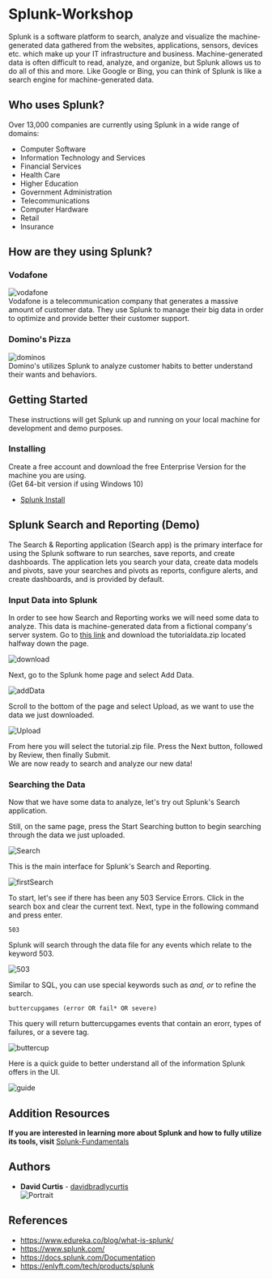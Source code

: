# Splunk-Workshop
Splunk is a software platform to search, analyze and visualize the machine-generated data gathered from the websites, applications, sensors, devices etc. which make up your IT infrastructure and business. Machine-generated data is often difficult to read, analyze, and organize, but Splunk allows us to do all of this and more. Like Google or Bing, you can think of Splunk is like a search engine for machine-generated data.

## Who uses Splunk?
Over 13,000 companies are currently using Splunk in a wide range of domains:
* Computer Software
* Information Technology and Services
* Financial Services
* Health Care
* Higher Education
* Government Administration
* Telecommunications
* Computer Hardware
* Retail
* Insurance

## How are they using Splunk?

### Vodafone  
![vodafone](images/vodafone.png)  
Vodafone is a telecommunication company that generates a massive amount of customer data. They use Splunk to manage their big data in order to optimize and provide better their customer support.

### Domino's Pizza
![dominos](images/dominos.png)  
Domino's utilizes Splunk to analyze customer habits to better understand their wants and behaviors.

## Getting Started

These instructions will get Splunk up and running on your local machine for development and demo purposes. 

### Installing

Create a free account and download the free Enterprise Version for the machine you are using.  
(Get 64-bit version if using Windows 10)
* [Splunk Install](https://www.splunk.com/) 

## Splunk Search and Reporting (Demo)
The Search & Reporting application (Search app) is the primary interface for using the Splunk software to run searches, save reports, and create dashboards. The application lets you search your data, create data models and pivots, save your searches and pivots as reports, configure alerts, and create dashboards, and is provided by default.

### Input Data into Splunk

In order to see how Search and Reporting works we will need some data to analyze. This data is machine-generated data from a fictional company's server system. Go to [this link](https://docs.splunk.com/Documentation/Splunk/8.0.3/SearchTutorial/Systemrequirements#Download_the_tutorial_data_files) and download the tutorialdata.zip located halfway down the page.  

![download](images/wsdatadownload.PNG) 

Next, go to the Splunk home page and select Add Data.

![addData](images/addDataSmall.png)

Scroll to the bottom of the page and select Upload, as we want to use the data we just downloaded.  

![Upload](images/uploaddata.PNG)

From here you will select the tutorial.zip file. Press the Next button, followed by Review, then finally Submit.  
We are now ready to search and analyze our new data!

### Searching the Data

Now that we have some data to analyze, let's try out Splunk's Search application.

Still, on the same page, press the Start Searching button to begin searching through the data we just uploaded. 

![Search](images/startSearchingSmall_LI.jpg)

This is the main interface for Splunk's Search and Reporting.

![firstSearch](images/firstsearchsmall.png)  

To start, let's see if there has been any 503 Service Errors. Click in the search box and clear the current text. Next, type in the following command and press enter.

```
503
```

Splunk will search through the data file for any events which relate to the keyword 503.

![503](images/error503smaller.png)

Similar to SQL, you can use special keywords such as *and, or* to refine the search.

```
buttercupgames (error OR fail* OR severe)
```

This query will return buttercupgames events that contain an erorr, types of failures, or a severe tag. 

![buttercup](images/buttercupsmall.png)

Here is a quick guide to better understand all of the information Splunk offers in the UI.

![guide](images/dataguidesmaller.png)

## Addition Resources
**If you are interested in learning more about Splunk and how to fully utilize its tools, visit** [Splunk-Fundamentals](https://www.splunk.com/en_us/training/free-courses/splunk-fundamentals-1.html) 

## Authors

* **David Curtis** - [davidbradlycurtis](https://github.com/davidbradlycurtis)  
![Portrait](images/smallthumbnail.jpeg)

## References

* https://www.edureka.co/blog/what-is-splunk/
* https://www.splunk.com/
* https://docs.splunk.com/Documentation
* https://enlyft.com/tech/products/splunk
